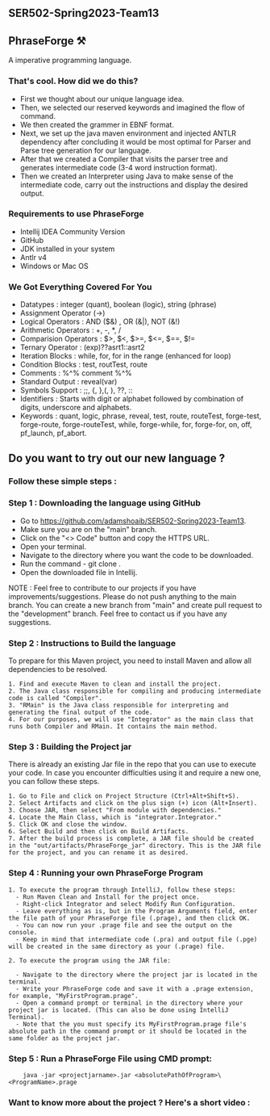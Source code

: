 ## SER502-Spring2023-Team13
## PhraseForge ⚒️

A imperative programming language.

### That's cool. How did we do this?
- First we thought about our unique language idea.
- Then, we selected our reserved keywords and imagined the flow of command.
- We then created the grammer in EBNF format.
- Next, we set up the java maven environment and injected ANTLR dependency after concluding it would be most optimal for Parser and Parse tree generation for our language.
- After that we created a Compiler that visits the parser tree and generates intermediate code (3-4 word instruction format).
- Then we created an Interpreter using Java to make sense of the intermediate code, carry out the instructions and display the desired output.

### Requirements to use PhraseForge

- Intellij IDEA Community Version
- GitHub
- JDK installed in your system
- Antlr v4
- Windows or Mac OS

### We Got Everything Covered For You
- Datatypes : integer (quant), boolean (logic), string (phrase)
- Assignment Operator (->)
- Logical Operators : AND ($&) , OR (&|), NOT (&!)
- Arithmetic Operators : +, -, *, /
- Comparision Operators : $>, $<, $>=, $<=, $==, $!=
- Ternary Operator : (exp)??asrt1::asrt2
- Iteration Blocks : while, for, for in the range (enhanced for loop)
- Condition Blocks : test, routTest, route
- Comments : %^% comment %^%
- Standard Output : reveal(var)
- Symbols Support : ;;, {, },(, ), ??, ::
- Identifiers : Starts with digit or alphabet followed by combination of digits, underscore and alphabets.
- Keywords : quant, logic, phrase, reveal, test, route, routeTest, forge-test, forge-route, forge-routeTest, while, forge-while, for, forge-for, on, off, pf_launch, pf_abort.

## Do you want to try out our new language ?

### Follow these simple steps :

### Step 1 : Downloading the language using GitHub
- Go to https://github.com/adamshoaib/SER502-Spring2023-Team13.
- Make sure you are on the "main" branch.
- Click on the "<> Code" button and copy the HTTPS URL.
- Open your terminal.
- Navigate to the directory where you want the code to be downloaded.
- Run the command - git clone <PASTE THE HTTPS URL HERE>.
- Open the downloaded file in Intellij.

NOTE : Feel free to contribute to our projects if you have
improvements/suggestions. Please do not push anything to the main branch. You can create a new branch from "main" and create pull request to the "development" branch. Feel free to contact us if you have any suggestions.

### Step 2 : Instructions to Build the language

To prepare for this Maven project, you need to install Maven and allow all dependencies to be resolved.

    1. Find and execute Maven to clean and install the project.
    2. The Java class responsible for compiling and producing intermediate code is called "Compiler".
    3. "RMain" is the Java class responsible for interpreting and generating the final output of the code.
    4. For our purposes, we will use "Integrator" as the main class that runs both Compiler and RMain. It contains the main method.

### Step 3 : Building the Project jar

There is already an existing Jar file in the repo that you can use to execute your code. In case you encounter difficulties using it and require a new one, you can follow these steps.

    1. Go to File and click on Project Structure (Ctrl+Alt+Shift+S).
    2. Select Artifacts and click on the plus sign (+) icon (Alt+Insert).
    3. Choose JAR, then select "From module with dependencies."
    4. Locate the Main Class, which is "integrator.Integrator."
    5. Click OK and close the window.
    6. Select Build and then click on Build Artifacts.
    7. After the build process is complete, a JAR file should be created in the "out/artifacts/PhraseForge_jar" directory. This is the JAR file for the project, and you can rename it as desired.


### Step 4 : Running your own PhraseForge Program

    1. To execute the program through IntelliJ, follow these steps:
      - Run Maven Clean and Install for the project once.
      - Right-click Integrator and select Modify Run Configuration.
      - Leave everything as is, but in the Program Arguments field, enter the file path of your PhraseForge file (.prage), and then click OK.
      - You can now run your .prage file and see the output on the console.
      - Keep in mind that intermediate code (.pra) and output file (.pge) will be created in the same directory as your (.prage) file.
    
    2. To execute the program using the JAR file:

      - Navigate to the directory where the project jar is located in the terminal.
      - Write your PhraseForge code and save it with a .prage extension, for example, "MyFirstProgram.prage".
      - Open a command prompt or terminal in the directory where your project jar is located. (This can also be done using IntelliJ Terminal).
      - Note that the you must specify its MyFirstProgram.prage file's absolute path in the command prompt or it should be located in the same folder as the project jar.


### Step 5 : Run a PhraseForge File using CMD prompt:

        java -jar <projectjarname>.jar <absolutePathOfProgram>\<ProgramName>.prage


### Want to know more about the project ? Here's a short video :

